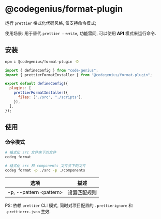 # @codegenius/format-plugin

运行 `prettier` 格式化代码风格, 仅支持命令模式;

使用场景: 用于替代 `prettier --write`, 功能雷同, 可以使用 **API** 模式来运行命令.

## 安装

``` bash
npm i @codegenius/format-plugin -D
```

```javascript
import { defineConfig } from "code-genius";
import { prettierFormatInstaller } from "@codegenius/format-plugin";

export default defineConfig({
  plugins: [
    prettierFormatInstaller({
      files: ["./src", "./scripts"],
    }),
  ],
});
```

## 使用

### 命令模式

```bash
# 格式化 src 文件夹下的文件
codeg format
```

```bash
# 格式化 src 和 components 文件夹下的文件
codeg format -p ./src -p ./components
```

| 选项                      | 描述         |
| ------------------------- | ------------ |
| -p, --pattern \<pattern\> | 设置匹配规则 |

PS: 依赖 `prettier` CLI 模式, 同时对项目配置的 `.prettierignore` 和 `.prettierrc.json` 生效.
